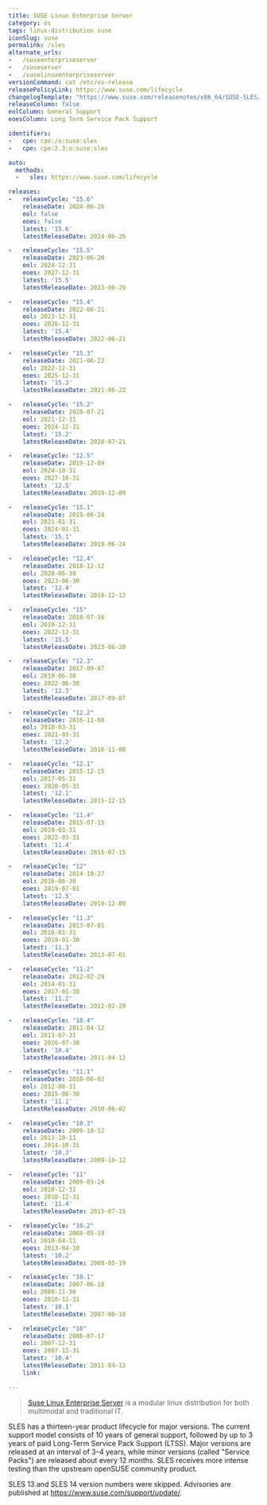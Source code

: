 ```yaml
---
title: SUSE Linux Enterprise Server
category: os
tags: linux-distribution suse
iconSlug: suse
permalink: /sles
alternate_urls:
-   /suseenterpriseserver
-   /suseserver
-   /suselinuxenterpriseserver
versionCommand: cat /etc/os-release
releasePolicyLink: https://www.suse.com/lifecycle
changelogTemplate: "https://www.suse.com/releasenotes/x86_64/SUSE-SLES/{{'__RELEASE_CYCLE__'|replace:'.','-SP'}}/"
releaseColumn: false
eolColumn: General Support
eoesColumn: Long Term Service Pack Support

identifiers:
-   cpe: cpe:/o:suse:sles
-   cpe: cpe:2.3:o:suse:sles

auto:
  methods:
  -   sles: https://www.suse.com/lifecycle

releases:
-   releaseCycle: "15.6"
    releaseDate: 2024-06-26
    eol: false
    eoes: false
    latest: '15.6'
    latestReleaseDate: 2024-06-26

-   releaseCycle: "15.5"
    releaseDate: 2023-06-20
    eol: 2024-12-31
    eoes: 2027-12-31
    latest: '15.5'
    latestReleaseDate: 2023-06-20

-   releaseCycle: "15.4"
    releaseDate: 2022-06-21
    eol: 2023-12-31
    eoes: 2026-12-31
    latest: '15.4'
    latestReleaseDate: 2022-06-21

-   releaseCycle: "15.3"
    releaseDate: 2021-06-22
    eol: 2022-12-31
    eoes: 2025-12-31
    latest: '15.3'
    latestReleaseDate: 2021-06-22

-   releaseCycle: "15.2"
    releaseDate: 2020-07-21
    eol: 2021-12-31
    eoes: 2024-12-31
    latest: '15.2'
    latestReleaseDate: 2020-07-21

-   releaseCycle: "12.5"
    releaseDate: 2019-12-09
    eol: 2024-10-31
    eoes: 2027-10-31
    latest: '12.5'
    latestReleaseDate: 2019-12-09

-   releaseCycle: "15.1"
    releaseDate: 2019-06-24
    eol: 2021-01-31
    eoes: 2024-01-31
    latest: '15.1'
    latestReleaseDate: 2019-06-24

-   releaseCycle: "12.4"
    releaseDate: 2018-12-12
    eol: 2020-06-30
    eoes: 2023-06-30
    latest: '12.4'
    latestReleaseDate: 2018-12-12

-   releaseCycle: "15"
    releaseDate: 2018-07-16
    eol: 2019-12-31
    eoes: 2022-12-31
    latest: '15.5'
    latestReleaseDate: 2023-06-20

-   releaseCycle: "12.3"
    releaseDate: 2017-09-07
    eol: 2019-06-30
    eoes: 2022-06-30
    latest: '12.3'
    latestReleaseDate: 2017-09-07

-   releaseCycle: "12.2"
    releaseDate: 2016-11-08
    eol: 2018-03-31
    eoes: 2021-03-31
    latest: '12.2'
    latestReleaseDate: 2016-11-08

-   releaseCycle: "12.1"
    releaseDate: 2015-12-15
    eol: 2017-05-31
    eoes: 2020-05-31
    latest: '12.1'
    latestReleaseDate: 2015-12-15

-   releaseCycle: "11.4"
    releaseDate: 2015-07-15
    eol: 2019-03-31
    eoes: 2022-03-31
    latest: '11.4'
    latestReleaseDate: 2015-07-15

-   releaseCycle: "12"
    releaseDate: 2014-10-27
    eol: 2016-06-30
    eoes: 2019-07-01
    latest: '12.5'
    latestReleaseDate: 2019-12-09

-   releaseCycle: "11.3"
    releaseDate: 2013-07-01
    eol: 2016-01-31
    eoes: 2019-01-30
    latest: '11.3'
    latestReleaseDate: 2013-07-01

-   releaseCycle: "11.2"
    releaseDate: 2012-02-29
    eol: 2014-01-31
    eoes: 2017-01-30
    latest: '11.2'
    latestReleaseDate: 2012-02-29

-   releaseCycle: "10.4"
    releaseDate: 2011-04-12
    eol: 2013-07-31
    eoes: 2016-07-30
    latest: '10.4'
    latestReleaseDate: 2011-04-12

-   releaseCycle: "11.1"
    releaseDate: 2010-06-02
    eol: 2012-08-31
    eoes: 2015-08-30
    latest: '11.1'
    latestReleaseDate: 2010-06-02

-   releaseCycle: "10.3"
    releaseDate: 2009-10-12
    eol: 2011-10-11
    eoes: 2014-10-31
    latest: '10.3'
    latestReleaseDate: 2009-10-12

-   releaseCycle: "11"
    releaseDate: 2009-03-24
    eol: 2010-12-31
    eoes: 2010-12-31
    latest: '11.4'
    latestReleaseDate: 2015-07-15

-   releaseCycle: "10.2"
    releaseDate: 2008-05-19
    eol: 2010-04-11
    eoes: 2013-04-10
    latest: '10.2'
    latestReleaseDate: 2008-05-19

-   releaseCycle: "10.1"
    releaseDate: 2007-06-18
    eol: 2008-11-30
    eoes: 2010-12-31
    latest: '10.1'
    latestReleaseDate: 2007-06-18

-   releaseCycle: "10"
    releaseDate: 2006-07-17
    eol: 2007-12-31
    eoes: 2007-12-31
    latest: '10.4'
    latestReleaseDate: 2011-04-12
    link:

---
```


> [Suse Linux Enterprise Server](https://www.suse.com/products/server/) is a modular linux
> distribution for both multimodal and traditional IT.

SLES has a thirteen-year product lifecycle for major versions. The current support model consists
of 10 years of general support, followed by up to 3 years of paid Long-Term Service Pack Support
(LTSS). Major versions are released at an interval of 3–4 years, while minor versions (called
"Service Packs") are released about every 12 months. SLES receives more intense testing than the
upstream openSUSE community product.

SLES 13 and SLES 14 version numbers were skipped. Advisories are published at <https://www.suse.com/support/update/>.
